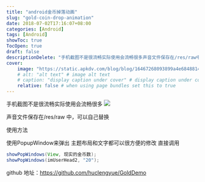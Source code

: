 ```yaml
---
title: "android金币掉落动画"
slug: "gold-coin-drop-animation"
date: 2018-07-02T17:16:07+08:00
categories: [Android]
tags: [Android]
showToc: true
TocOpen: true
draft: false
descriptionDelete: "手机截图不是很流畅实际使用会流畅很多声音文件保存在/res/raw中，可以自己替换使用方法使用PopupWindow来弹出主题布局"
cover: 
    image: "https://static.apkdv.com/blog/blog/16467268093899a4e68488147a361365d6fa77d916.gif"
    # alt: "alt text" # image alt text
    # caption: "display caption under cover" # display caption under cover
    relative: false # when using page bundles set this to true
---
```

                
手机截图不是很流畅实际使用会流畅很多
![](https://static.apkdv.com/blog/blog/16467268093899a4e68488147a361365d6fa77d916.gif)

声音文件保存在/res/raw 中，可以自己替换

使用方法

使用PopupWindow来弹出 主题布局和文字都可以很方便的修改 直接调用
```java
showPopWindows(View, 现实的金币数);
showPopWindows(imUserHead2, "20");
```
github 地址：https://github.com/huclengyue/GoldDemo

